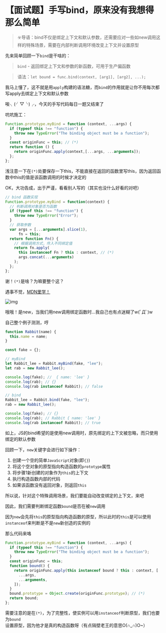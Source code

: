 # 【面试题】手写bind，原来没有我想得那么简单

> ☣️导语：bind不仅是绑定上下文和默认参数，还需要应对一些如new调用这样的特殊场景，需要在内部判断调用环境改变上下文并设置原型

先来简单回顾一下`bind`是干啥的：

> `bind` - 返回绑定上下文和参数的新函数，可用于生产偏函数

> 语法：`let bound = func.bind(context, [arg1], [arg2], ...);`

我马上懂了，这不就是用`apply`构建的语法糖，而`bind`的作用就是让你不用每次都写apply去绑定上下文和默认参数

唉╮(╯▽╰)╭，今天的手写代码每日一题又结束了

吭吭施工：

```javascript
Function.prototype.myBind = function (context, ...args) {
  if (typeof this !== "function") {
    throw new TypeError("The binding object must be a function");
  }
  const originFunc = this; // (*)
  return function () {
    return originFunc.apply(context,[...args, ...arguments]); 
  };
};
```

浅注意一下在`(*)`处要保存一下this，不能直接在返回的函数里写this，因为返回函数中this的值是该函数调用的时候才决定的

OK，大功告成，出于严谨，看看别人写的（其实也没什么好看的对吧）

```javascript
// bind 函数实现
Function.prototype.myBind = function(context) {
  // 判断调用对象是否为函数
  if (typeof this !== "function") {
    throw new TypeError("Error");
  }
  // 获取参数
  var args = [...arguments].slice(1),
      fn = this;
  return function Fn() {
    // 根据调用方式，传入不同绑定值
    return fn.apply(
      this instanceof Fn ? this : context, // (*)
      args.concat(...arguments)
    );
  };
};
```

谢！`(*)`是啥？为嘛要整个这？

遇事不觉，[MDN里学！](https://developer.mozilla.org/zh-CN/docs/Web/JavaScript/Reference/Global_Objects/Function/bind#%E4%BD%9C%E4%B8%BA%E6%9E%84%E9%80%A0%E5%87%BD%E6%95%B0%E4%BD%BF%E7%94%A8%E7%9A%84%E7%BB%91%E5%AE%9A%E5%87%BD%E6%95%B0 "MDN里学！")

![img](image/image_mkkFnX67dR.png)

哦哦！是new，当我们用new调用绑定函数时...我自己也有点迷糊了w(ﾟДﾟ)w

自己整个例子测测，哼

```javascript
function Rabbit(name) {
  this.name = name;
}

const fake = {};

// myBind
let Rabbit_lee = Rabbit.myBind(fake, "lee");
let rab = new Rabbit_lee();

console.log(fake); //  { name: 'lee' }
console.log(rab); // {}
console.log(rab instanceof Rabbit); // false

// bind
Rabbit_lee = Rabbit.bind(fake, "lee");
rab = new Rabbit_lee();

console.log(fake); // {}
console.log(rab); // Rabbit { name: 'lee' }
console.log(rab instanceof Rabbit); // true

```

如上，JS的bind希望的是使用new调用时，原先绑定的上下文被忽略，而只使用绑定的默认参数

回顾一下，`new`关键字会进行如下操作：

1.  创建一个空的简单`JavaScript`对象(即`{}`)
2.  将这个空对象的原型指向构造函数的`prototype`属性
3.  将步骤1新创建的对象作为`this`的上下文
4.  执行构造函数内部的代码
5.  如果该函数没有返回对象，则返回`this`

所以说，针对这个特殊调用场景，我们要能自动改变绑定的上下文，来吧

因此，我们需要判断绑定函数`bound`是否在被`new`调用

因为`new`会先将`this`的原型指向构造函数的原型，所以此时的`this`是可以使用`instanceof`来判断是不是`new`新创造的实例的

那么代码来咯

```javascript
Function.prototype.myBind = function (context, ...args) {
  if (typeof this !== "function") {
    throw new TypeError("The binding object must be a function");
  }
  const originFunc = this;
  function bound() {
    return originFunc.apply(this instanceof bound ? this : context, [
      ...args,
      ...arguments,
    ]);
  }
  bound.prototype = Object.create(originFunc.prototype); // (*)
  return bound;
};

```

需要注意的是在`(*)`，为了完整性，使实例可以用`instanceof`判断原型，我们也要为`bound`设置原型，因为他才是真的构造函数呀（有点隔壁老王的意思O(∩\_∩)O\~）

